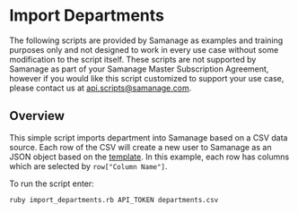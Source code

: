 # Import Departments

The following scripts are provided by Samanage as examples and training purposes only and not designed to work in every use case without some modification to the script itself. These scripts are not supported by Samanage as part of your Samanage Master Subscription Agreement, however if you would like this script customized to support your use case, please contact us at api.scripts@samanage.com.

## Overview

This simple script imports department into Samanage based on a CSV data source.
Each row of the CSV will create a new user to Samanage as an JSON object based on the [template](https://www.samanage.com/api/departments).
In this example, each row has columns which are selected by `row["Column Name"]`.

To run the script enter:

`ruby import_departments.rb API_TOKEN departments.csv`